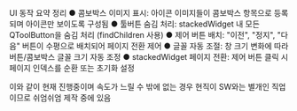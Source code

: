UI 동작 요약 정리
● 콤보박스 이미지 표시: 아이콘 이미지들이 콤보박스 항목으로 등록되며 아이콘만 보이도록 구성됨
● 툴버튼 숨김 처리: stackedWidget 내 모든 QToolButton을 숨김 처리 (findChildren 사용)
● 제어 버튼 배치: "이전", "정지", "다음" 버튼이 수평으로 배치되어 페이지 전환 제어
● 글꼴 자동 조절: 창 크기 변화에 따라 버튼/콤보박스 글꼴 크기 자동 조정
● stackedWidget 페이지 전환: 제어 버튼 클릭 시 페이지 인덱스를 순환 또는 초기화 설정

이와 같이 현재 진행중이며 속도가 느릴 수 밖에 없는 경우 현직이 SW와는 별개인 직업이므로 쉬엄쉬엄 제작 중에 있음

